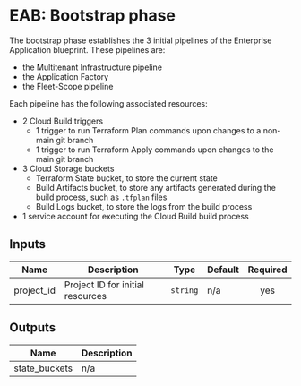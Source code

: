 # EAB: Bootstrap phase

The bootstrap phase establishes the 3 initial pipelines of the Enterprise Application blueprint. These pipelines are:
- the Multitenant Infrastructure pipeline
- the Application Factory
- the Fleet-Scope pipeline

Each pipeline has the following associated resources:
- 2 Cloud Build triggers
  - 1 trigger to run Terraform Plan commands upon changes to a non-main git branch
  - 1 trigger to run Terraform Apply commands upon changes to the main git branch
- 3 Cloud Storage buckets
  - Terraform State bucket, to store the current state
  - Build Artifacts bucket, to store any artifacts generated during the build process, such as `.tfplan` files
  - Build Logs bucket, to store the logs from the build process
- 1 service account for executing the Cloud Build build process

<!-- BEGINNING OF PRE-COMMIT-TERRAFORM DOCS HOOK -->
## Inputs

| Name | Description | Type | Default | Required |
|------|-------------|------|---------|:--------:|
| project\_id | Project ID for initial resources | `string` | n/a | yes |

## Outputs

| Name | Description |
|------|-------------|
| state\_buckets | n/a |

<!-- END OF PRE-COMMIT-TERRAFORM DOCS HOOK -->
